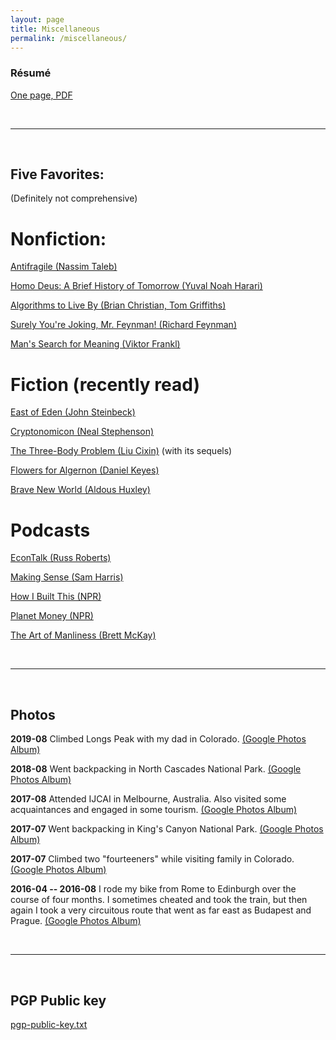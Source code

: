 ```yaml
---
layout: page
title: Miscellaneous
permalink: /miscellaneous/
---
```


<!-- ### Curriculum Vitae

[A short CV]({{site.url}}/assets/cv/dmerrell_cv.pdf)
-->

### R&eacute;sum&eacute; 

[One page, PDF]({{site.url}}/assets/cv/dmerrell_resume.pdf)

<br>

------

<br>

## Five Favorites:

(Definitely not comprehensive)

# Nonfiction:

[Antifragile (Nassim Taleb)](https://www.amazon.com/Antifragile-Things-That-Disorder-Incerto-ebook/dp/B0083DJWGO/ref=sr_1_1?s=books&ie=UTF8&qid=1518379447&sr=1-1&keywords=antifragile)

[Homo Deus: A Brief History of Tomorrow (Yuval Noah Harari)](https://www.amazon.com/dp/B01BBQ33VE/ref=dp-kindle-redirect?_encoding=UTF8&btkr=1)

[Algorithms to Live By (Brian Christian, Tom Griffiths)](https://www.amazon.com/Algorithms-Live-Computer-Science-Decisions/dp/1250118360/ref=sr_1_1?s=books&ie=UTF8&qid=1518379407&sr=1-1&keywords=algorithms+to+live+by)


[Surely You're Joking, Mr. Feynman! (Richard Feynman)](https://www.amazon.com/Surely-Feynman-Adventures-Curious-Character/dp/0393316041)

[Man's Search for Meaning (Viktor Frankl)](https://www.amazon.com/Mans-Search-Meaning-Viktor-Frankl-ebook/dp/B009U9S6FI/ref=sr_1_3?s=books&ie=UTF8&qid=1518379497&sr=1-3&keywords=man%27s+search+for+meaning)


# Fiction (recently read)

[East of Eden (John Steinbeck)](https://www.amazon.com/dp/B001BC5HXG/ref=dp-kindle-redirect?_encoding=UTF8&btkr=1)

[Cryptonomicon (Neal Stephenson)](https://www.amazon.com/Cryptonomicon-Neal-Stephenson-ebook/dp/B000FC11A6/ref=sr_1_1?s=books&ie=UTF8&qid=1518379527&sr=1-1&keywords=cryptonomicon)

[The Three-Body Problem (Liu Cixin)](https://www.amazon.com/Three-Body-Problem-Cixin-Liu/dp/0765382032) (with its sequels)

[Flowers for Algernon (Daniel Keyes)](https://www.amazon.com/dp/B003WJQ74E/ref=dp-kindle-redirect?_encoding=UTF8&btkr=1)

[Brave New World (Aldous Huxley)](https://www.amazon.com/Brave-New-World-Aldous-Huxley-ebook/dp/B00JTYQJ3K/ref=sr_1_1?s=books&ie=UTF8&qid=1518379598&sr=1-1&keywords=brave+new+world)


# Podcasts

[EconTalk (Russ Roberts)](http://www.econtalk.org/)

[Making Sense (Sam Harris)](https://samharris.org/podcast/)

[How I Built This (NPR)](https://www.npr.org/podcasts/510313/how-i-built-this)

[Planet Money (NPR)](https://www.npr.org/sections/money/)

[The Art of Manliness (Brett McKay)](https://www.artofmanliness.com/category/podcast/)


<br>

------

<br>


## Photos

**2019-08** Climbed Longs Peak with my dad in Colorado.
[(Google Photos Album)](https://photos.app.goo.gl/MyFujuMTdAs4YPX99)

**2018-08** Went backpacking in North Cascades National Park.
[(Google Photos Album)](https://photos.app.goo.gl/GpaPURX7irQWjg1G8)

**2017-08** Attended IJCAI in Melbourne, Australia. Also visited some
acquaintances and engaged in some tourism.
[(Google Photos Album)](https://goo.gl/photos/nwE17GcCPsxdpGT39)

**2017-07** Went backpacking in King's Canyon National Park.
[(Google Photos Album)](https://photos.app.goo.gl/t8XykVyqvMuYFnxA3)

**2017-07** Climbed two "fourteeners" while visiting family in Colorado. 
[(Google Photos Album)](https://goo.gl/photos/QPfwSpYcBRjTTfDt5)

**2016-04 -- 2016-08** I rode my bike from Rome to Edinburgh over the course of four months. I sometimes cheated and took the train, but then again I took a very circuitous route that went as far east as Budapest and Prague. [(Google Photos Album)](https://goo.gl/photos/9ZaJGTrX1ocAGx617)


<br>

------

<br>

## PGP Public key

[pgp-public-key.txt]({{site.url}}/assets/misc/dmerrell-pgp-public-key.txt)

<!---
This is the base Jekyll theme. You can find out more info about customizing your Jekyll theme, as well as basic Jekyll usage documentation at [jekyllrb.com](http://jekyllrb.com/)

You can find the source code for the Jekyll new theme at:
{% include icon-github.html username="jekyll" %} /
[minima](https://github.com/jekyll/minima)

You can find the source code for Jekyll at
{% include icon-github.html username="jekyll" %} /
[jekyll](https://github.com/jekyll/jekyll)
-->
